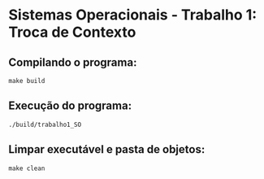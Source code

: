 # Sistemas Operacionais - Trabalho 1: Troca de Contexto

## Compilando o programa:
```console
make build
```

## Execução do programa:
```console
./build/trabalho1_SO
```

## Limpar executável e pasta de objetos:
```console
make clean
```
